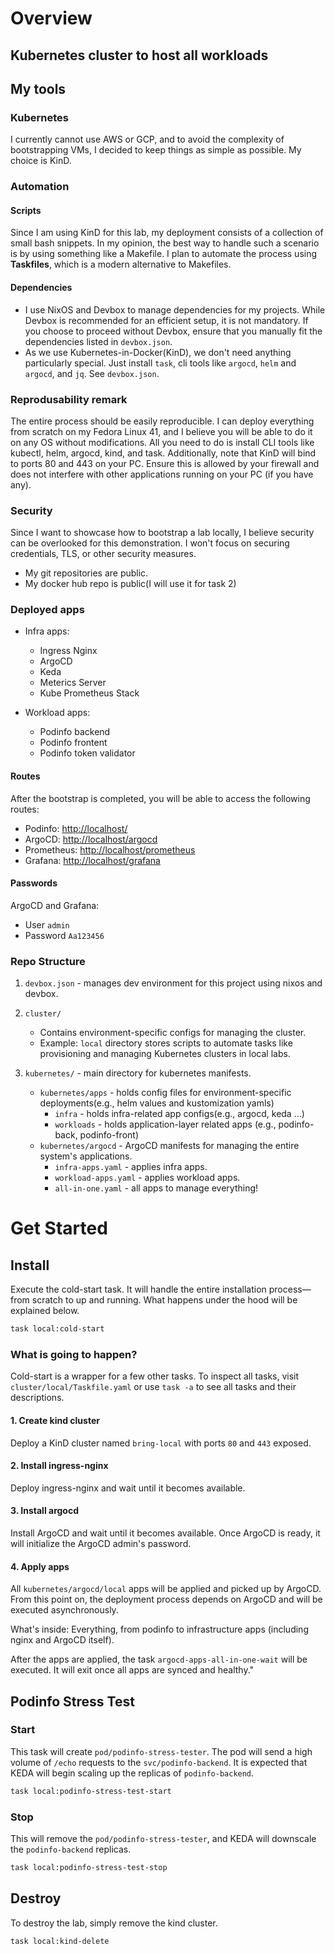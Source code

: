 # Overview

## Kubernetes cluster to host all workloads

## My tools

### Kubernetes

I currently cannot use AWS or GCP, and to avoid the complexity of bootstrapping VMs, I decided to keep things as simple as possible. My choice is KinD.

### Automation

#### Scripts

Since I am using KinD for this lab, my deployment consists of a collection of small bash snippets. In my opinion, the best way to handle such a scenario is by using something like a Makefile. I plan to automate the process using **Taskfiles**, which is a modern alternative to Makefiles.

#### Dependencies

* I use NixOS and Devbox to manage dependencies for my projects. While Devbox is recommended for an efficient setup, it is not mandatory.
   If you choose to proceed without Devbox, ensure that you manually fit the dependencies listed in `devbox.json`.
* As we use Kubernetes-in-Docker(KinD), we don't need anything particularly special. Just install `task`, cli tools like `argocd`, `helm` and `argocd`, and `jq`. See `devbox.json`.

### Reprodusability remark

The entire process should be easily reproducible. I can deploy everything from scratch on my Fedora Linux 41, and I believe you will be able to do it on any OS without modifications. All you need to do is install CLI tools like kubectl, helm, argocd, kind, and task. Additionally, note that KinD will bind to ports 80 and 443 on your PC. Ensure this is allowed by your firewall and does not interfere with other applications running on your PC (if you have any).

### Security

Since I want to showcase how to bootstrap a lab locally, I believe security can be overlooked for this demonstration. I won't focus on securing credentials, TLS, or other security measures.

* My git repositories are public.
* My docker hub repo is public(I will use it for task 2)

### Deployed apps

* Infra apps:

   * Ingress Nginx
   * ArgoCD
   * Keda
   * Meterics Server
   * Kube Prometheus Stack

* Workload apps:

   * Podinfo backend
   * Podinfo frontent
   * Podinfo token validator

#### Routes

After the bootstrap is completed, you will be able to access the following routes:

* Podinfo: [http://localhost/](http://localhost/)
* ArgoCD: [http://localhost/argocd](http://localhost/argocd)
* Prometheus: [http://localhost/prometheus](http://localhost/prometheus)
* Grafana: [http://localhost/grafana](http://localhost/grafana)

#### Passwords

ArgoCD and Grafana:

* User `admin`
* Password `Aa123456`

### Repo Structure

1. `devbox.json` - manages dev environment for this project using nixos and devbox.
2. `cluster/`

   * Contains environment-specific configs for managing the cluster.
   * Example: `local` directory stores scripts to automate tasks like provisioning and managing Kubernetes clusters in local labs.

3. `kubernetes/` - main directory for kubernetes manifests.
   * `kubernetes/apps` - holds config files for environment-specific deployments(e.g., helm values and kustomization yamls)
     *  `infra` - holds infra-related app configs(e.g., argocd, keda ...)
     * `workloads` - holds application-layer related apps (e.g., podinfo-back, podinfo-front)
   * `kubernetes/argocd` - ArgoCD manifests for managing the entire system's applications.
     * `infra-apps.yaml` - applies infra apps.
     * `workload-apps.yaml` - applies workload apps.
     * `all-in-one.yaml` - all apps to manage everything!

# Get Started

## Install

Execute the cold-start task. It will handle the entire installation process—from scratch to up and running. What happens under the hood will be explained below.

```sh
task local:cold-start
```

### What is going to happen?

Cold-start is a wrapper for a few other tasks. To inspect all tasks, visit `cluster/local/Taskfile.yaml` or use `task -a` to see all tasks and their descriptions.

#### 1. Create kind cluster

Deploy a KinD cluster named `bring-local` with ports `80` and `443` exposed.

#### 2. Install ingress-nginx

Deploy ingress-nginx and wait until it becomes available.

#### 3. Install argocd

Install ArgoCD and wait until it becomes available. Once ArgoCD is ready, it will initialize the ArgoCD admin's password.

#### 4. Apply apps

All `kubernetes/argocd/local` apps will be applied and picked up by ArgoCD. From this point on, the deployment process depends on ArgoCD and will be executed asynchronously.

What's inside: Everything, from podinfo to infrastructure apps (including nginx and ArgoCD itself).

After the apps are applied, the task `argocd-apps-all-in-one-wait` will be executed. It will exit once all apps are synced and healthy."

## Podinfo Stress Test

### Start

This task will create `pod/podinfo-stress-tester`. The pod will send a high volume of `/echo` requests to the `svc/podinfo-backend`. It is expected that KEDA will begin scaling up the replicas of `podinfo-backend`.

```sh
task local:podinfo-stress-test-start
```

### Stop

This will remove the `pod/podinfo-stress-tester`, and KEDA will downscale the `podinfo-backend` replicas.

```sh
task local:podinfo-stress-test-stop
```

## Destroy

To destroy the lab, simply remove the kind cluster.

```sh
task local:kind-delete
```
